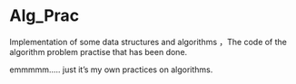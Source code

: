 # Alg_Prac
Implementation of some data structures and algorithms ，The code of the algorithm problem practise that has been done.

emmmmm..... just it’s my own practices on algorithms.
